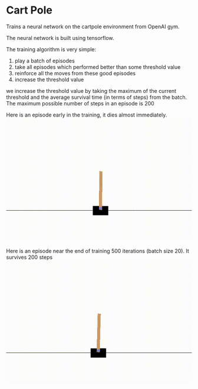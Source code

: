 # Cart Pole

Trains a neural network on the cartpole environment from OpenAI gym.

The neural network is built using tensorflow.

The training algorithm is very simple: 
1) play a batch of episodes
2) take all episodes which performed better than some threshold value
3) reinforce all the moves from these good episodes
4) increase the threshold value

we increase the threshold value by taking the maximum of the current threshold and the average
survival time (in terms of steps) from the batch. The maximum possible number of steps in an episode is 200


Here is an episode early in the training, it dies almost immediately.
![Early Training](https://github.com/admlcldo/cartpole/blob/master/early_training.gif)

Here is an episode near the end of training 500 iterations (batch size 20). It survives
200 steps
![Late Training](https://github.com/admlcldo/cartpole/blob/master/late_training.gif)
